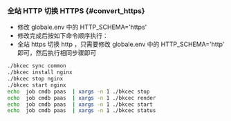 ### 全站 HTTP 切换 HTTPS {#convert_https}

- 修改 globale.env 中的 HTTP_SCHEMA='https'
- 修改完成后按如下命令顺序执行：
- 全站 https 切换 http ，只需要修改 globale.env 中的 HTTP_SCHEMA='http' 即可，然后执行相同步骤即可

```bash
./bkcec sync common
./bkcec install nginx
./bkcec stop nginx
./bkcec start nginx
echo  job cmdb paas  | xargs -n 1 ./bkcec stop
echo  job cmdb paas  | xargs -n 1 ./bkcec render
echo  job cmdb paas  | xargs -n 1 ./bkcec start
echo  job cmdb paas  | xargs -n 1 ./bkcec status
  ```
